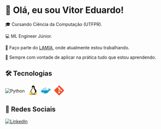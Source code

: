 <h1>👋 Olá, eu sou Vitor Eduardo!</h1>
<p>🎓 Cursando Ciência da Computação (UTFPR).</p>
<p>💻 ML Engineer Júnior.</p>
<p>🏢 Faço parte do <a href="https://www.lamia-edu.com/" target="_blank">LAMIA</a>, onde atualmente estou trabalhando.</p>
<p>📝 Sempre com vontade de aplicar na prática tudo que estou aprendendo.</p>

<h2>🛠 Tecnologias</h2>
<div style="display: flex; gap: 10px; align-items: center;">
    <a target="_blank"><img src="https://cdn.jsdelivr.net/gh/devicons/devicon/icons/python/python-original.svg" alt="Python" width="32" height="32"></a>
    <a target="_blank"><img src="https://raw.githubusercontent.com/devicons/devicon/ca28c779441053191ff11710fe24a9e6c23690d6/icons/linux/linux-original.svg" alt="Linux" width="32" height="32"></a>
    <a target="_blank"><img src="https://raw.githubusercontent.com/devicons/devicon/ca28c779441053191ff11710fe24a9e6c23690d6/icons/docker/docker-plain.svg" alt="Docker" width="32" height="32"></a>
    <a target="_blank"><img src="https://raw.githubusercontent.com/devicons/devicon/ca28c779441053191ff11710fe24a9e6c23690d6/icons/git/git-original.svg" alt="Git" width="32" height="32"></a>
</div>

<h2>📱 Redes Sociais</h2>
<div style="display: flex; gap: 10px; align-items: center;">
    <a href="https://www.linkedin.com/in/vitor-eduardo-de-lima-kenor-803464273/" target="_blank">
        <img src="https://cdn.jsdelivr.net/gh/devicons/devicon/icons/linkedin/linkedin-original.svg" alt="LinkedIn" width="32" height="32">
    </a>
</div>
